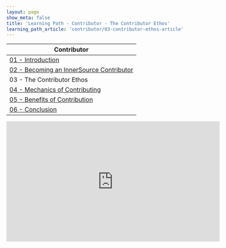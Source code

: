 ```yaml
---
layout: page
show_meta: false
title: 'Learning Path - Contributor - The Contributor Ethos'
learning_path_article: 'contributor/03-contributor-ethos-article'
---
```


| Contributor |
| ------- |
| [01 - Introduction](../) |
| [02 - Becoming an InnerSource Contributor](../02) |
| 03 - The Contributor Ethos |
| [04 - Mechanics of Contributing](../04) |
| [05 - Benefits of Contribution](../05) |
| [06 - Conclusion](../06) |

<iframe width="560" height="315" src="https://www.youtube.com/embed/PJEAQXcCh4o" frameborder="0" allow="accelerometer; autoplay; encrypted-media; gyroscope; picture-in-picture" allowfullscreen></iframe>
